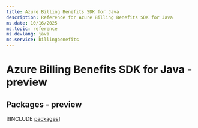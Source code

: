 ```yaml
---
title: Azure Billing Benefits SDK for Java
description: Reference for Azure Billing Benefits SDK for Java
ms.date: 10/16/2025
ms.topic: reference
ms.devlang: java
ms.service: billingbenefits
---
```

# Azure Billing Benefits SDK for Java - preview
## Packages - preview
[!INCLUDE [packages](billing-benefits-index.md)]